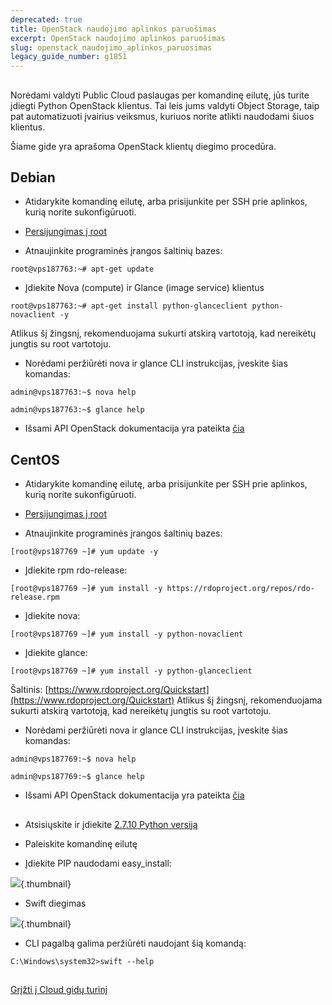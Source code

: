 ```yaml
---
deprecated: true
title: OpenStack naudojimo aplinkos paruošimas
excerpt: OpenStack naudojimo aplinkos paruošimas
slug: openstack_naudojimo_aplinkos_paruosimas
legacy_guide_number: g1851
---
```



## 
Norėdami valdyti Public Cloud paslaugas per komandinę eilutę, jūs turite įdiegti Python OpenStack klientus.
Tai leis jums valdyti Object Storage, taip pat automatizuoti įvairius veiksmus, kuriuos norite atlikti naudodami šiuos klientus.

Šiame gide yra aprašoma OpenStack klientų diegimo procedūra.


## Debian

- Atidarykite komandinę eilutę, arba prisijunkite per SSH prie aplinkos, kurią norite sukonfigūruoti.

- [Persijungimas į root](https://www.ovh.lt/g1786.persijungimas_i_root_nadotoja_ir_slaptazodzio_kurimas)

- Atnaujinkite programinės įrangos šaltinių bazes:

```
root@vps187763:~# apt-get update
```


- Įdiekite Nova (compute) ir Glance (image service) klientus

```
root@vps187763:~# apt-get install python-glanceclient python-novaclient -y
```



Atlikus šį žingsnį, rekomenduojama sukurti atskirą vartotoją, kad nereikėtų jungtis su root vartotoju.

- Norėdami peržiūrėti nova ir glance CLI instrukcijas, įveskite šias komandas:

```
admin@vps187763:~$ nova help
```



```
admin@vps187763:~$ glance help
```


- Išsami API OpenStack dokumentacija yra pateikta [čia](http://docs.openstack.org/cli-reference/content/)




## CentOS

- Atidarykite komandinę eilutę, arba prisijunkite per SSH prie aplinkos, kurią norite sukonfigūruoti.

- [Persijungimas į root](https://www.ovh.lt/g1786.persijungimas_i_root_nadotoja_ir_slaptazodzio_kurimas)

- Atnaujinkite programinės įrangos šaltinių bazes:

```
[root@vps187769 ~]# yum update -y
```


- Įdiekite rpm rdo-release:

```
[root@vps187769 ~]# yum install -y https://rdoproject.org/repos/rdo-release.rpm
```


- Įdiekite nova:

```
[root@vps187769 ~]# yum install -y python-novaclient
```


- Įdiekite glance:

```
[root@vps187769 ~]# yum install -y python-glanceclient
```



Šaltinis: [https://www.rdoproject.org/Quickstart](https://www.rdoproject.org/Quickstart)
Atlikus šį žingsnį, rekomenduojama sukurti atskirą vartotoją, kad nereikėtų jungtis su root vartotoju.

- Norėdami peržiūrėti nova ir glance CLI instrukcijas, įveskite šias komandas:

```
admin@vps187769:~$ nova help
```



```
admin@vps187769:~$ glance help
```


- Išsami API OpenStack dokumentacija yra pateikta [čia](http://docs.openstack.org/cli-reference/content/)




## 

- Atsisiųskite ir įdiekite [2.7.10 Python versiją](https://www.python.org/downloads/release/python-2710/)

- Paleiskite komandinę eilutę

- Įdiekite PIP naudodami easy_install:



![](images/img_3060.jpg){.thumbnail}

- Swift diegimas



![](images/img_3061.jpg){.thumbnail}

- CLI pagalbą galima peržiūrėti naudojant šią komandą:


```
C:\Windows\system32>swift --help
```





## 
[Grįžti į Cloud gidų turinį]({legacy}1785)

